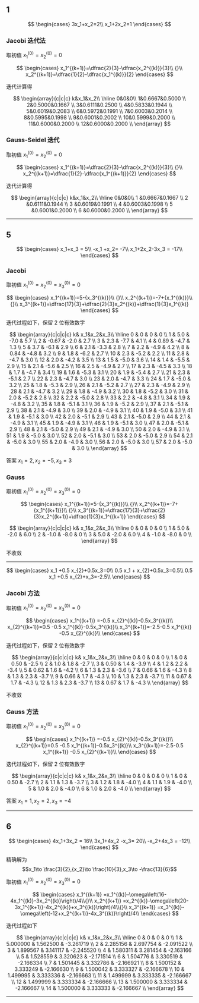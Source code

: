 ## 1

$$
\begin{cases}
3x_1+x_2=2\\
x_1+2x_2=1
\end{cases}
$$

### Jacobi 迭代法

取初值 $x_1^{(0)}=x_2^{(0)}=0$

$$
\begin{cases}
x_1^{(k+1)}=\dfrac{2}{3}-\dfrac{x_2^{(k)}}{3}\\
{}\\
x_2^{(k+1)}=\dfrac{1}{2}-\dfrac{x_1^{(k)}}{2}
\end{cases}
$$

迭代计算得

$$
\begin{array}{c|c|c}
k&x_1&x_2\\
\hline
0&0&0\\
1&0.6667&0.5000 \\
2&0.5000&0.1667 \\
3&0.6111&0.2500 \\
4&0.5833&0.1944 \\
5&0.6019&0.2083 \\
6&0.5972&0.1991 \\
7&0.6003&0.2014 \\
8&0.5995&0.1998 \\
9&0.6001&0.2002 \\
10&0.5999&0.2000 \\
11&0.6000&0.2000 \\
12&0.6000&0.2000 \\
\end{array}
$$

### Gauss-Seidel 迭代

取初值 $x_1^{(0)}=x_2^{(0)}=0$

$$
\begin{cases}
x_1^{(k+1)}=\dfrac{2}{3}-\dfrac{x_2^{(k)}}{3}\\
{}\\
x_2^{(k+1)}=\dfrac{1}{2}-\dfrac{x_1^{(k+1)}}{2}
\end{cases}
$$

迭代计算得

$$
\begin{array}{c|c|c}
k&x_1&x_2\\
\hline
0&0&0\\
1 &0.6667&0.1667 \\
2 &0.6111&0.1944 \\
3 &0.6019&0.1991 \\
4 &0.6003&0.1998 \\
5 &0.6001&0.2000 \\
6 &0.6000&0.2000 \\
\end{array}
$$


---

## 5

$$
\begin{cases}
    x_1+x_3 = 5\\
    -x_1 +x_2= -7\\
    x_1+2x_2-3x_3 = -17\\
\end{cases}
$$

### Jacobi

取初值 $x_1^{(0)}=x_2^{(0)}=x_3^{(0)}=0$

$$
\begin{cases}
x_1^{(k+1)}=5-{x_3^{(k)}}\\
{}\\
x_2^{(k+1)}=-7+{x_1^{(k)}}\\
{}\\
x_3^{(k+1)}=\dfrac{17}{3}+\dfrac{2}{3}x_2^{(k)}+\dfrac{1}{3}x_1^{(k)}
\end{cases}
$$

迭代过程如下，保留 2 位有效数字

$$
\begin{array}{c|c|c|c}
 k& x_1&x_2&x_3\\ \hline
 0 & 0 & 0 & 0 \\
 1 & 5.0 & -7.0 & 5.7 \\
 2 & -0.67 & -2.0 & 2.7 \\
 3 & 2.3 & -7.7 & 4.1 \\
 4 & 0.89 & -4.7 & 1.3 \\
 5 & 3.7 & -6.1 & 2.9 \\
 6 & 2.1 & -3.3 & 2.8 \\
 7 & 2.2 & -4.9 & 4.2 \\
 8 & 0.84 & -4.8 & 3.2 \\
 9 & 1.8 & -6.2 & 2.7 \\
 10 & 2.3 & -5.2 & 2.2 \\
 11 & 2.8 & -4.7 & 3.0 \\
 12 & 2.0 & -4.2 & 3.5 \\
 13 & 1.5 & -5.0 & 3.6 \\
 14 & 1.4 & -5.5 & 2.9 \\
 15 & 2.1 & -5.6 & 2.5 \\
 16 & 2.5 & -4.9 & 2.7 \\
 17 & 2.3 & -4.5 & 3.3 \\
 18 & 1.7 & -4.7 & 3.4 \\
 19 & 1.6 & -5.3 & 3.1 \\
 20 & 1.9 & -5.4 & 2.7 \\
 21 & 2.3 & -5.1 & 2.7 \\
 22 & 2.3 & -4.7 & 3.0 \\
 23 & 2.0 & -4.7 & 3.3 \\
 24 & 1.7 & -5.0 & 3.2 \\
 25 & 1.8 & -5.3 & 2.9 \\
 26 & 2.1 & -5.2 & 2.7 \\
 27 & 2.3 & -4.9 & 2.9 \\
 28 & 2.1 & -4.7 & 3.2 \\
 29 & 1.8 & -4.9 & 3.2 \\
 30 & 1.8 & -5.2 & 3.0 \\
 31 & 2.0 & -5.2 & 2.8 \\
 32 & 2.2 & -5.0 & 2.8 \\
 33 & 2.2 & -4.8 & 3.1 \\
 34 & 1.9 & -4.8 & 3.2 \\
 35 & 1.8 & -5.1 & 3.1 \\
 36 & 1.9 & -5.2 & 2.9 \\
 37 & 2.1 & -5.1 & 2.9 \\
 38 & 2.1 & -4.9 & 3.0 \\
 39 & 2.0 & -4.9 & 3.1 \\
 40 & 1.9 & -5.0 & 3.1 \\
 41 & 1.9 & -5.1 & 3.0 \\
 42 & 2.0 & -5.1 & 2.9 \\
 43 & 2.1 & -5.0 & 2.9 \\
 44 & 2.1 & -4.9 & 3.1 \\
 45 & 1.9 & -4.9 & 3.1 \\
 46 & 1.9 & -5.1 & 3.0 \\
 47 & 2.0 & -5.1 & 2.9 \\
 48 & 2.1 & -5.0 & 2.9 \\
 49 & 2.1 & -4.9 & 3.0 \\
 50 & 2.0 & -4.9 & 3.1 \\
 51 & 1.9 & -5.0 & 3.0 \\
 52 & 2.0 & -5.1 & 3.0 \\
 53 & 2.0 & -5.0 & 2.9 \\
 54 & 2.1 & -5.0 & 3.0 \\
 55 & 2.0 & -4.9 & 3.0 \\
 56 & 2.0 & -5.0 & 3.0 \\
 57 & 2.0 & -5.0 & 3.0 \\
\end{array}
$$

答案 $x_1=2,x_2=-5,x_3=3$

### Gauss

取初值 $x_1^{(0)}=x_2^{(0)}=x_3^{(0)}=0$

$$
\begin{cases}
x_1^{(k+1)}=5-{x_3^{(k)}}\\
{}\\
x_2^{(k+1)}=-7+{x_1^{(k+1)}}\\
{}\\
x_3^{(k+1)}=\dfrac{17}{3}+\dfrac{2}{3}x_2^{(k+1)}+\dfrac{1}{3}x_1^{(k+1)}
\end{cases}
$$

$$
\begin{array}{c|c|c|c}
 k& x_1&x_2&x_3\\ \hline
 0 & 0 & 0 & 0 \\
 1 & 5.0 & -2.0 & 6.0 \\
 2 & -1.0 & -8.0 & 0 \\
 3 & 5.0 & -2.0 & 6.0 \\
 4 & -1.0 & -8.0 & 0 \\
\end{array}
$$

不收敛

---

$$
\begin{cases}
    x_1 +0.5 x_{2}+0.5x_3=0\\
   0.5 x_1 + x_{2}+0.5x_3=0.5\\
      0.5  x_1 +0.5 x_{2}+x_3=-2.5\\
\end{cases}
$$

### Jacobi 方法

取初值 $x_1^{(0)}=x_2^{(0)}=x_3^{(0)}=0$

$$
\begin{cases}
    x_1^{(k+1)} =-0.5 x_{2}^{(k)}-0.5x_3^{(k)}\\
    x_{2}^{(k+1)}=0.5 -0.5 x_1^{(k)}-0.5x_3^{(k)}\\
      x_3^{(k+1)}=-2.5-0.5  x_1^{(k)} -0.5 x_{2}^{(k)}\\
\end{cases}
$$

迭代过程如下，保留 2 位有效数字

$$
\begin{array}{c|c|c|c}
 k& x_1&x_2&x_3\\ \hline
 0 & 0 & 0 & 0 \\
 1 & 0 & 0.50 & -2.5 \\
 2 & 1.0 & 1.8 & -2.7 \\
 3 & 0.50 & 1.4 & -3.9 \\
 4 & 1.2 & 2.2 & -3.4 \\
 5 & 0.62 & 1.6 & -4.2 \\
 6 & 1.3 & 2.3 & -3.6 \\
 7 & 0.66 & 1.6 & -4.3 \\
 8 & 1.3 & 2.3 & -3.7 \\
 9 & 0.66 & 1.7 & -4.3 \\
 10 & 1.3 & 2.3 & -3.7 \\
 11 & 0.67 & 1.7 & -4.3 \\
 12 & 1.3 & 2.3 & -3.7 \\
 13 & 0.67 & 1.7 & -4.3 \\
\end{array}
$$

不收敛

### Gauss 方法

取初值 $x_1^{(0)}=x_2^{(0)}=x_3^{(0)}=0$

$$
\begin{cases}
    x_1^{(k+1)} =-0.5 x_{2}^{(k)}-0.5x_3^{(k)}\\
    x_{2}^{(k+1)}=0.5 -0.5 x_1^{(k+1)}-0.5x_3^{(k)}\\
    x_3^{(k+1)}=-2.5-0.5  x_1^{(k+1)} -0.5 x_{2}^{(k+1)}\\
\end{cases}
$$

迭代过程如下，保留 2 位有效数字

$$
\begin{array}{c|c|c|c}
 k& x_1&x_2&x_3\\ \hline
 0 & 0 & 0 & 0 \\
 1 & 0 & 0.50 & -2.7 \\
 2 & 1.1 & 1.3 & -3.7 \\
 3 & 1.2 & 1.8 & -4.0 \\
 4 & 1.1 & 1.9 & -4.0 \\
 5 & 1.0 & 2.0 & -4.0 \\
 6 & 1.0 & 2.0 & -4.0 \\
\end{array}
$$

答案 $x_1= 1,x_2= 2,x_3= -4$

---

## 6

$$
\begin{cases}
    4x_1+3x_2 = 16\\
3x_1+4x_2 -x_3= 20\\
-x_2+4x_3 = -12\\
\end{cases}
$$

精确解为
$$x_1\to \frac{3}{2},{x_2}\to \frac{10}{3},x_3\to -\frac{13}{6}$$

取初值 $x_1^{(0)}=x_2^{(0)}=x_3^{(0)}=0$

$$
\begin{cases}
    x_1^{(k+1)} =x_1^{(k)}-\omega\left(16-4x_1^{(k)}-3x_2^{(k)}\right)/4\\{}\\
x_2^{(k+1)} =x_2^{(k)}-\omega\left(20-3x_1^{(k+1)}-4x_2^{(k)}+x_3^{(k)}\right)/4\\{}\\
x_3^{(k+1)} =x_3^{(k)}-\omega\left(-12+x_2^{(k+1)}-4x_3^{(k)}\right)/4\\
\end{cases}
$$

迭代过程如下


$$
\begin{array}{c|c|c|c}
 k& x_1&x_2&x_3\\ \hline
 0 & 0 & 0 & 0 \\
 1 & 5.000000 & 1.562500 & -3.261719 \\
 2 & 2.285156 & 2.697754 & -2.091522 \\
 3 & 1.899567 & 3.141117 & -2.245520 \\
 4 & 1.580311 & 3.281454 & -2.163166 \\
 5 & 1.528559 & 3.320623 & -2.171514 \\
 6 & 1.504776 & 3.330519 & -2.166334 \\
 7 & 1.501445 & 3.332786 & -2.166921 \\
 8 & 1.500152 & 3.333249 & -2.166630 \\
 9 & 1.500042 & 3.333327 & -2.166678 \\
 10 & 1.499995 & 3.333336 & -2.166663 \\
 11 & 1.499999 & 3.333335 & -2.166667 \\
 12 & 1.499999 & 3.333334 & -2.166666 \\
 13 & 1.500000 & 3.333334 & -2.166667 \\
 14 & 1.500000 & 3.333333 & -2.166667 \\
\end{array}
$$

---